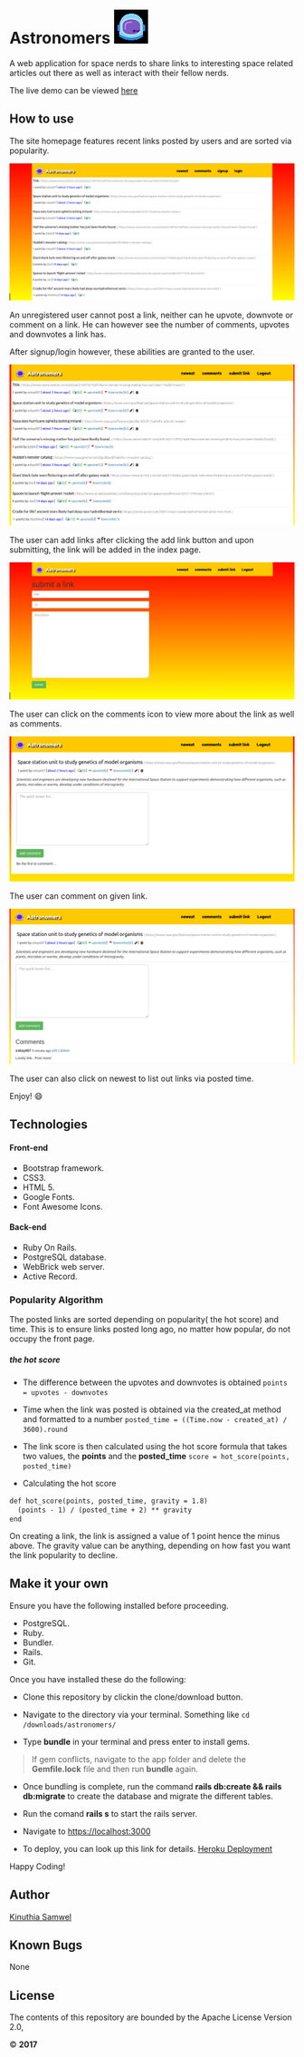 # Astronomers ![logo](public/img/image.jpg)

A web application for space nerds to share links to interesting space related articles out there as well as interact with their fellow nerds.

The live demo can be viewed [here](http://astronomers.herokuapp.com)

## How to use

The site homepage features recent links posted by users and are sorted via popularity.

![landing](public/img/homepage.png)

An unregistered user cannot post a link, neither can he upvote, downvote or comment on a link. He can however see the number of comments, upvotes and downvotes a link has.

After signup/login however, these abilities are granted to the user.

![after_signin](public/img/after_login.png)

The user can add links after clicking the add link button and upon submitting, the link will be added in the index page.

![submit](public/img/submit.png)

The user can click on the comments icon to view more about the link as well as comments.

![comment](public/img/comment.png)

The user can comment on given link.

![after_comment](public/img/after_comment.png)

The user can also click on newest to list out links via posted time.

Enjoy! :smile:

## Technologies

#### Front-end

* Bootstrap framework.
* CSS3.
* HTML 5.
* Google Fonts.
* Font Awesome Icons.

#### Back-end
* Ruby On Rails.
* PostgreSQL database.
* WebBrick web server.
* Active Record.

### Popularity Algorithm
The posted links are sorted depending on popularity( the hot score) and time.
This is to ensure links posted long ago, no matter how popular, do not occupy the front page.

##### the hot score

* The difference between the upvotes and downvotes is obtained ```points = upvotes - downvotes```

* Time when the link was posted is obtained via the created_at method and formatted to a number ```posted_time = ((Time.now - created_at) / 3600).round ```

* The link score is then calculated using the hot score formula that takes two values, the __points__ and the __posted_time__ ```score = hot_score(points, posted_time)```

* Calculating the hot score

```
def hot_score(points, posted_time, gravity = 1.8)
  (points - 1) / (posted_time + 2) ** gravity
end
```


On creating a link, the link is assigned a value of 1 point hence the minus above.
The gravity value can be anything, depending on how fast you want the link popularity to decline.

## Make it your own

Ensure you have the following installed before proceeding.

* PostgreSQL.
* Ruby.
* Bundler.
* Rails.
* Git.

Once you have installed these do the following:

* Clone this repository by clickin the clone/download button.

* Navigate to the directory via your terminal. Something like ```cd /downloads/astronomers/```

* Type __bundle__ in your terminal and press enter to install gems.
> If gem conflicts, navigate to the app folder and delete the __Gemfile.lock__ file and then run __bundle__ again.
* Once bundling is complete, run the command __rails db:create && rails db:migrate__ to create the database and migrate the different tables.

* Run the comand __rails s__ to start the rails server.

* Navigate to [https://localhost:3000](https://localhost:3000)

* To deploy, you can look up this link for details. [Heroku Deployment](http://curriculum.railsbridge.org/intro-to-rails/deploying_to_heroku)

Happy Coding!

## Author

[Kinuthia Samwel](http://kinuthia.herokuapp.com)

## Known Bugs

None

## License

The contents of this repository are bounded by the Apache License Version 2.0,

&copy; __2017__
